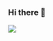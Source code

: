 ### Hi there 👋
<a href=&quothttps://github.com/mahdidelavarz&quot>
<img align=&quotcenter&quot src=&quothttps://github-readme-stats.vercel.app/api?username=ghost1372&show_icons=true&count_private=true&include_all_commits=true&quot /></a>
